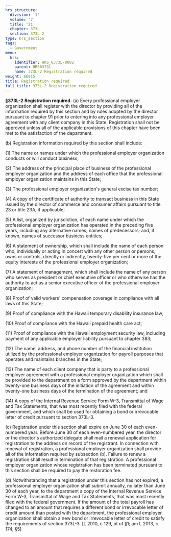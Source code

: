 ```yaml
---
hrs_structure:
  division: '1'
  volume: '7'
  title: '21'
  chapter: 373L
  section: 373L-2
type: hrs_section
tags:
  - Government
menu:
  hrs:
    identifier: HRS_0373L-0002
    parent: HRS0373L
    name: 373L-2 Registration required
weight: 66015
title: Registration required
full_title: 373L-2 Registration required
---
```

**§373L-2** **Registration required.** (a) Every professional employer organization shall register with the director by providing all of the information required by this section and by rules adopted by the director pursuant to chapter 91 prior to entering into any professional employer agreement with any client company in this State. Registration shall not be approved unless all of the applicable provisions of this chapter have been met to the satisfaction of the department.

(b) Registration information required by this section shall include:

(1) The name or names under which the professional employer organization conducts or will conduct business;

(2) The address of the principal place of business of the professional employer organization and the address of each office that the professional employer organization maintains in this State;

(3) The professional employer organization's general excise tax number;

(4) A copy of the certificate of authority to transact business in this State issued by the director of commerce and consumer affairs pursuant to title 23 or title 23A, if applicable;

(5) A list, organized by jurisdiction, of each name under which the professional employer organization has operated in the preceding five years, including any alternative names; names of predecessors; and, if known, names of successor business entities;

(6) A statement of ownership, which shall include the name of each person who, individually or acting in concert with any other person or persons, owns or controls, directly or indirectly, twenty-five per cent or more of the equity interests of the professional employer organization;

(7) A statement of management, which shall include the name of any person who serves as president or chief executive officer or who otherwise has the authority to act as a senior executive officer of the professional employer organization;

(8) Proof of valid workers' compensation coverage in compliance with all laws of this State;

(9) Proof of compliance with the Hawaii temporary disability insurance law;

(10) Proof of compliance with the Hawaii prepaid health care act;

(11) Proof of compliance with the Hawaii employment security law, including payment of any applicable employer liability pursuant to chapter 383;

(12) The name, address, and phone number of the financial institution utilized by the professional employer organization for payroll purposes that operates and maintains branches in the State;

(13) The name of each client company that is party to a professional employer agreement with a professional employer organization which shall be provided to the department on a form approved by the department within twenty-one business days of the initiation of the agreement and within twenty-one business days of the termination of the agreement; and

(14) A copy of the Internal Revenue Service Form W-3, Transmittal of Wage and Tax Statements, that was most recently filed with the federal government, and which shall be used for obtaining a bond or irrevocable letter of credit pursuant to section 373L-3.

(c) Registration under this section shall expire on June 30 of each even-numbered year. Before June 30 of each even-numbered year, the director or the director's authorized delegate shall mail a renewal application for registration to the address on record of the registrant. In connection with renewal of registration, a professional employer organization shall provide all of the information required by subsection (b). Failure to renew a registration shall result in termination of that registration. A professional employer organization whose registration has been terminated pursuant to this section shall be required to pay the restoration fee.

(d) Notwithstanding that a registration under this section has not expired, a professional employer organization shall submit annually, no later than June 30 of each year, to the department a copy of the Internal Revenue Service Form W-3, Transmittal of Wage and Tax Statements, that was most recently filed with the federal government. If the amount of the total payroll has changed to an amount that requires a different bond or irrevocable letter of credit amount than posted with the department, the professional employer organization shall obtain a new bond or irrevocable letter of credit to satisfy the requirements of section 373L-3\. [L 2010, c 129, pt of §1; am L 2013, c 174, §5]
